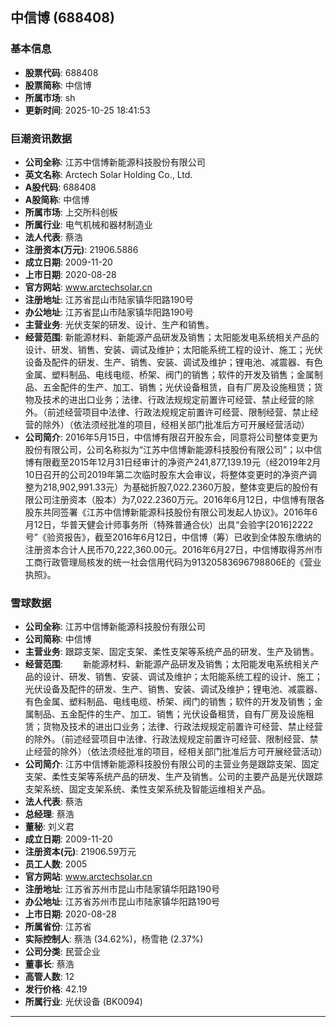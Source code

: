 ## 中信博 (688408)

### 基本信息

- **股票代码**: 688408
- **股票简称**: 中信博
- **所属市场**: sh
- **更新时间**: 2025-10-25 18:41:53

### 巨潮资讯数据

- **公司全称**: 江苏中信博新能源科技股份有限公司
- **英文名称**: Arctech Solar Holding Co., Ltd.
- **A股代码**: 688408
- **A股简称**: 中信博
- **所属市场**: 上交所科创板
- **所属行业**: 电气机械和器材制造业
- **法人代表**: 蔡浩
- **注册资本(万元)**: 21906.5886
- **成立日期**: 2009-11-20
- **上市日期**: 2020-08-28
- **官方网站**: www.arctechsolar.cn
- **注册地址**: 江苏省昆山市陆家镇华阳路190号
- **办公地址**: 江苏省昆山市陆家镇华阳路190号
- **主营业务**: 光伏支架的研发、设计、生产和销售。
- **经营范围**: 新能源材料、新能源产品研发及销售；太阳能发电系统相关产品的设计、研发、销售、安装、调试及维护；太阳能系统工程的设计、施工；光伏设备及配件的研发、生产、销售、安装、调试及维护；锂电池、减震器、有色金属、塑料制品、电线电缆、桥架、阀门的销售；软件的开发及销售；金属制品、五金配件的生产、加工、销售；光伏设备租赁，自有厂房及设施租赁；货物及技术的进出口业务；法律、行政法规规定前置许可经营、禁止经营的除外。（前述经营项目中法律、行政法规规定前置许可经营、限制经营、禁止经营的除外）（依法须经批准的项目，经相关部门批准后方可开展经营活动）
- **公司简介**: 2016年5月15日，中信博有限召开股东会，同意将公司整体变更为股份有限公司，公司名称拟为“江苏中信博新能源科技股份有限公司”；以中信博有限截至2015年12月31日经审计的净资产241,877,139.19元（经2019年2月10日召开的公司2019年第二次临时股东大会审议，将整体变更时的净资产调整为218,902,991.33元）为基础折股7,022.2360万股，整体变更后的股份有限公司注册资本（股本）为7,022.2360万元。2016年6月12日，中信博有限各股东共同签署《江苏中信博新能源科技股份有限公司发起人协议》。2016年6月12日，华普天健会计师事务所（特殊普通合伙）出具“会验字[2016]2222号”《验资报告》，截至2016年6月12日，中信博（筹）已收到全体股东缴纳的注册资本合计人民币70,222,360.00元。2016年6月27日，中信博取得苏州市工商行政管理局核发的统一社会信用代码为91320583696798806E的《营业执照》。

### 雪球数据

- **公司全称**: 江苏中信博新能源科技股份有限公司
- **公司简称**: 中信博
- **主营业务**: 跟踪支架、固定支架、柔性支架等系统产品的研发、生产及销售。
- **经营范围**: 　　新能源材料、新能源产品研发及销售；太阳能发电系统相关产品的设计、研发、销售、安装、调试及维护；太阳能系统工程的设计、施工；光伏设备及配件的研发、生产、销售、安装、调试及维护；锂电池、减震器、有色金属、塑料制品、电线电缆、桥架、阀门的销售；软件的开发及销售；金属制品、五金配件的生产、加工、销售；光伏设备租赁，自有厂房及设施租赁；货物及技术的进出口业务；法律、行政法规规定前置许可经营、禁止经营的除外。（前述经营项目中法律、行政法规规定前置许可经营、限制经营、禁止经营的除外）（依法须经批准的项目，经相关部门批准后方可开展经营活动）
- **公司简介**: 江苏中信博新能源科技股份有限公司的主营业务是跟踪支架、固定支架、柔性支架等系统产品的研发、生产及销售。公司的主要产品是光伏跟踪支架系统、固定支架系统、柔性支架系统及智能运维相关产品。
- **法人代表**: 蔡浩
- **总经理**: 蔡浩
- **董秘**: 刘义君
- **成立日期**: 2009-11-20
- **注册资本(元)**: 21906.59万元
- **员工人数**: 2005
- **官方网站**: www.arctechsolar.cn
- **注册地址**: 江苏省苏州市昆山市陆家镇华阳路190号
- **办公地址**: 江苏省苏州市昆山市陆家镇华阳路190号
- **上市日期**: 2020-08-28
- **所属省份**: 江苏省
- **实际控制人**: 蔡浩 (34.62%)，杨雪艳 (2.37%)
- **公司分类**: 民营企业
- **董事长**: 蔡浩
- **高管人数**: 12
- **发行价格**: 42.19
- **所属行业**: 光伏设备 (BK0094)

---